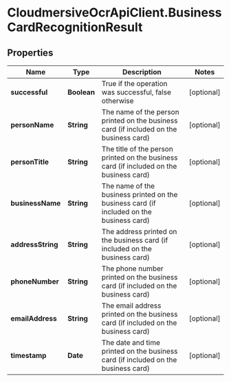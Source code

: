 # CloudmersiveOcrApiClient.BusinessCardRecognitionResult

## Properties
Name | Type | Description | Notes
------------ | ------------- | ------------- | -------------
**successful** | **Boolean** | True if the operation was successful, false otherwise | [optional] 
**personName** | **String** | The name of the person printed on the business card (if included on the business card) | [optional] 
**personTitle** | **String** | The title of the person printed on the business card (if included on the business card) | [optional] 
**businessName** | **String** | The name of the business printed on the business card (if included on the business card) | [optional] 
**addressString** | **String** | The address printed on the business card (if included on the business card) | [optional] 
**phoneNumber** | **String** | The phone number printed on the business card (if included on the business card) | [optional] 
**emailAddress** | **String** | The email address printed on the business card (if included on the business card) | [optional] 
**timestamp** | **Date** | The date and time printed on the business card (if included on the business card) | [optional] 


